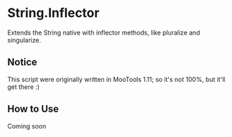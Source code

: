 String.Inflector
================

Extends the String native with inflector methods, like pluralize and singularize.

Notice
------
This script were originally written in MooTools 1.11; so it's not 100%, but it'll get there :)

How to Use
----------

Coming soon